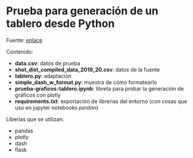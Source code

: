 # Prueba para generación de un tablero desde Python

Fuente: [enlace](https://towardsdatascience.com/build-a-web-data-dashboard-in-just-minutes-with-python-d722076aee2b)

Contenido:

+ __data.csv__: datos de prueba
+ __shot_dist_compiled_data_2019_20.csv__: datos de la fuente
+ __tablero.py__: adaptación
+ __simple_dash_w_format.py__: muestra de cómo formatearlo
+ __prueba-graficos-tablero.ipynb__: libreta para probar la generación de gráficos con plotly
+ __requirements.txt__: exportación de librerias del entorno (con cosas que uso en jupyter notebooks _perdón_)

Liberías que se utilizan:

+ pandas
+ plotly
+ dash
+ flask